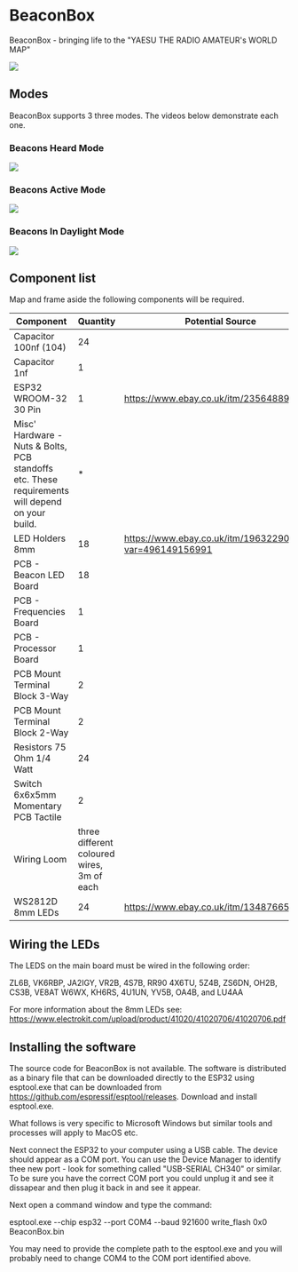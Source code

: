 # BeaconBox

BeaconBox - bringing life to the "YAESU THE RADIO AMATEUR's WORLD MAP"

<img src="Pictures/Fig5.jpg?sanitize=true&raw=true" />

## Modes

BeaconBox supports 3 three modes. The videos below demonstrate each one.

### Beacons Heard Mode

[![](https://i.ytimg.com/vi/FNRje14J34g/0.jpg)](https://www.youtube.com/watch?v=FNRje14J34g)

### Beacons Active Mode

[![](https://i.ytimg.com/vi/Vpn9oOLJUsw/0.jpg)](https://www.youtube.com/watch?v=Vpn9oOLJUsw)

### Beacons In Daylight Mode

[![](https://i.ytimg.com/vi/ngtQo7elz8o/0.jpg)](https://www.youtube.com/watch?v=ngtQo7elz8o)


## Component list

Map and frame aside the following components will be required.

| Component | Quantity | Potential Source
| -------- | ------- | --------------|
| Capacitor 100nf (104) | 24 |
| Capacitor 1nf | 1 |
| ESP32 WROOM-32 30 Pin | 1 | https://www.ebay.co.uk/itm/235648899105
| Misc' Hardware - Nuts & Bolts, PCB standoffs etc. These requirements will depend on your build. | * | 
| LED Holders 8mm | 18 | https://www.ebay.co.uk/itm/196322906972?var=496149156991
| PCB - Beacon LED Board | 18 |
| PCB - Frequencies Board | 1 |
| PCB - Processor Board | 1 |
| PCB Mount Terminal Block 3-Way | 2 |
| PCB Mount Terminal Block 2-Way | 2 | 
| Resistors 75 Ohm 1/4 Watt | 24 |
| Switch 6x6x5mm Momentary PCB Tactile | 2 |
| Wiring Loom | three different coloured wires, 3m of each | 
| WS2812D 8mm LEDs | 24 | https://www.ebay.co.uk/itm/134876658482

## Wiring the LEDs

The LEDS on the main board must be wired in the following order:

ZL6B, VK6RBP, JA2IGY, VR2B, 4S7B, RR90
4X6TU, 5Z4B, ZS6DN, OH2B, CS3B, VE8AT
W6WX, KH6RS, 4U1UN, YV5B, OA4B, and LU4AA

For more information about the 8mm LEDs see: https://www.electrokit.com/upload/product/41020/41020706/41020706.pdf

## Installing the software

The source code for BeaconBox is not available. The software is distributed as a binary file
that can be downloaded directly to the ESP32 using esptool.exe that can be downloaded 
from https://github.com/espressif/esptool/releases. Download and install esptool.exe.

What follows is very specific to Microsoft Windows but similar tools and processes will apply
to MacOS etc.

Next connect the ESP32 to your computer using a USB cable. The device should appear as a COM port. 
You can use the Device Manager to identify thee new port - look for something called "USB-SERIAL CH340"
or similar. To be sure you have the correct COM port you could unplug it and see it dissapear and 
then plug it back in and see it appear. 

Next open a command window and type the command:

esptool.exe --chip esp32 --port COM4 --baud 921600 write_flash 0x0 BeaconBox.bin

You may need to provide the complete path to the esptool.exe and you will probably need
to change COM4 to the COM port identified above.

 